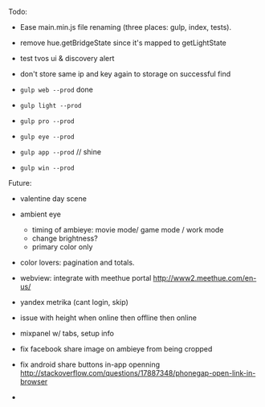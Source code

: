 Todo:

* Ease main.min.js file renaming (three places: gulp, index, tests).
* remove hue.getBridgeState since it's mapped to getLightState
* test tvos ui & discovery alert
* don't store same ip and key again to storage on successful find

* `gulp web --prod` done
* `gulp light --prod` 
* `gulp pro --prod` 
* `gulp eye --prod` 
* `gulp app --prod`  // shine
* `gulp win --prod` 














Future:

- valentine day scene
- ambient eye
	- timing of ambieye: movie mode/ game mode / work mode 
	- change brightness?
	- primary color only
- color lovers: pagination and totals.
- webview: integrate with meethue portal  http://www2.meethue.com/en-us/
- yandex metrika (cant login, skip)
- issue with height when online then offline then online
- mixpanel w/ tabs, setup info

- fix facebook share image on ambieye from being cropped
- fix android share buttons in-app openning http://stackoverflow.com/questions/17887348/phonegap-open-link-in-browser
- 